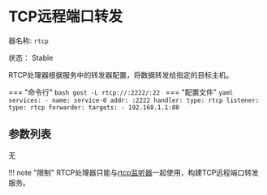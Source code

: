 # TCP远程端口转发

器名称: `rtcp`

状态： Stable

RTCP处理器根据服务中的转发器配置，将数据转发给指定的目标主机。

=== "命令行"
	```bash
	gost -L rtcp://:2222/:22
	```
=== "配置文件"
    ```yaml
	services:
	- name: service-0
	  addr: :2222
	  handler:
		type: rtcp
	  listener:
		type: rtcp
	  forwarder:
		targets:
		- 192.168.1.1:80
	```

## 参数列表

无

!!! note "限制"
    RTCP处理器只能与[rtcp监听器](/reference/listeners/rtcp/)一起使用，构建TCP远程端口转发服务。

